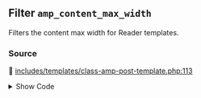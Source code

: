 ## Filter `amp_content_max_width`


Filters the content max width for Reader templates.

### Source

:link: [includes/templates/class-amp-post-template.php:113](../../includes/templates/class-amp-post-template.php#L113)

<details>
<summary>Show Code</summary>

```php
$content_max_width = apply_filters( 'amp_content_max_width', $content_max_width );
```

</details>
